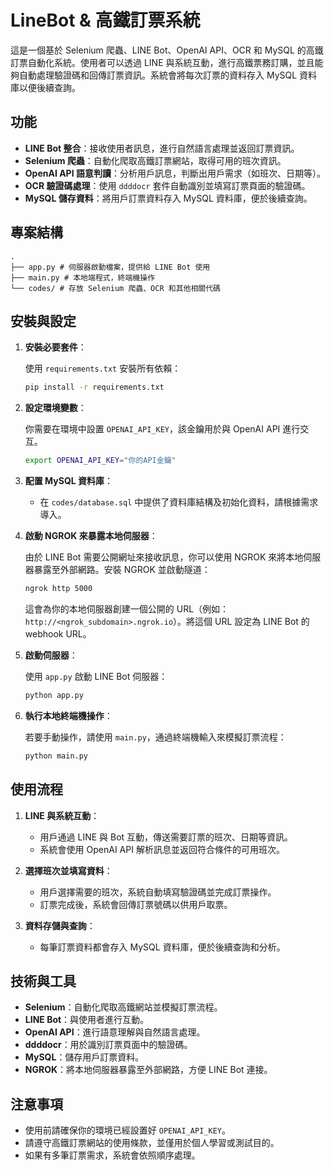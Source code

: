 # LineBot & 高鐵訂票系統

這是一個基於 Selenium 爬蟲、LINE Bot、OpenAI API、OCR 和 MySQL 的高鐵訂票自動化系統。使用者可以透過 LINE 與系統互動，進行高鐵票務訂購，並且能夠自動處理驗證碼和回傳訂票資訊。系統會將每次訂票的資料存入 MySQL 資料庫以便後續查詢。

## 功能

- **LINE Bot 整合**：接收使用者訊息，進行自然語言處理並返回訂票資訊。
- **Selenium 爬蟲**：自動化爬取高鐵訂票網站，取得可用的班次資訊。
- **OpenAI API 語意判讀**：分析用戶訊息，判斷出用戶需求（如班次、日期等）。
- **OCR 驗證碼處理**：使用 `ddddocr` 套件自動識別並填寫訂票頁面的驗證碼。
- **MySQL 儲存資料**：將用戶訂票資料存入 MySQL 資料庫，便於後續查詢。

## 專案結構

```
. 
├── app.py # 伺服器啟動檔案，提供給 LINE Bot 使用
├── main.py # 本地端程式，終端機操作 
└── codes/ # 存放 Selenium 爬蟲、OCR 和其他相關代碼
```

## 安裝與設定

1. **安裝必要套件**：

    使用 `requirements.txt` 安裝所有依賴：

    ```bash
    pip install -r requirements.txt
    ```

2. **設定環境變數**：

    你需要在環境中設置 `OPENAI_API_KEY`，該金鑰用於與 OpenAI API 進行交互。

    ```bash
    export OPENAI_API_KEY="你的API金鑰"
    ```

3. **配置 MySQL 資料庫**：

    - 在 `codes/database.sql` 中提供了資料庫結構及初始化資料，請根據需求導入。

4. **啟動 NGROK 來暴露本地伺服器**：

    由於 LINE Bot 需要公開網址來接收訊息，你可以使用 NGROK 來將本地伺服器暴露至外部網路。安裝 NGROK 並啟動隧道：

    ```bash
    ngrok http 5000
    ```

    這會為你的本地伺服器創建一個公開的 URL（例如：`http://<ngrok_subdomain>.ngrok.io`）。將這個 URL 設定為 LINE Bot 的 webhook URL。

5. **啟動伺服器**：

    使用 `app.py` 啟動 LINE Bot 伺服器：

    ```bash
    python app.py
    ```

6. **執行本地終端機操作**：

    若要手動操作，請使用 `main.py`，通過終端機輸入來模擬訂票流程：

    ```bash
    python main.py
    ```

## 使用流程

1. **LINE 與系統互動**：
    - 用戶通過 LINE 與 Bot 互動，傳送需要訂票的班次、日期等資訊。
    - 系統會使用 OpenAI API 解析訊息並返回符合條件的可用班次。

2. **選擇班次並填寫資料**：
    - 用戶選擇需要的班次，系統自動填寫驗證碼並完成訂票操作。
    - 訂票完成後，系統會回傳訂票號碼以供用戶取票。

3. **資料存儲與查詢**：
    - 每筆訂票資料都會存入 MySQL 資料庫，便於後續查詢和分析。

## 技術與工具

- **Selenium**：自動化爬取高鐵網站並模擬訂票流程。
- **LINE Bot**：與使用者進行互動。
- **OpenAI API**：進行語意理解與自然語言處理。
- **ddddocr**：用於識別訂票頁面中的驗證碼。
- **MySQL**：儲存用戶訂票資料。
- **NGROK**：將本地伺服器暴露至外部網路，方便 LINE Bot 連接。

## 注意事項

- 使用前請確保你的環境已經設置好 `OPENAI_API_KEY`。
- 請遵守高鐵訂票網站的使用條款，並僅用於個人學習或測試目的。
- 如果有多筆訂票需求，系統會依照順序處理。


